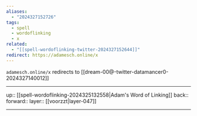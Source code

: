 ```yaml
---
aliases:
  - "2024327152726"
tags:
  - spell
  - wordoflinking
  - x
related:
  - "[[spell-wordoflinking-twitter-2024327152644]]"
redirect: https://adamesch.online/x
---
```


`adamesch.online/x` redirects to [[dream-00@-twitter-datamancer0-2024327140012]]

***

up:: [[spell-wordoflinking-2024325132558|Adam's Word of Linking]]
back:: 
forward:: 
layer:: [[voorzzt|layer-047]]

***
